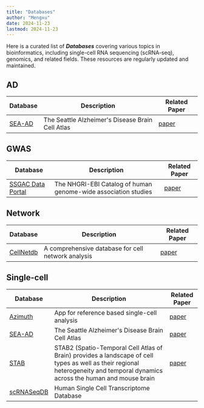 ```yaml
---
title: "Databases"
author: "Mengxu"
date: 2024-11-23
lastmod: 2024-11-23
---
```


<!--more-->

Here is a curated list of ***Databases*** covering various topics in bioinformatics, including single-cell RNA sequencing (scRNA-seq), genomics, and related fields. These resources are regularly updated and maintained.

## AD

| Database | Description | Related Paper |
| -- | -- | -- |
| [SEA-AD](https://portal.brain-map.org/explore/seattle-alzheimers-disease) | The Seattle Alzheimer's Disease Brain Cell Atlas | [paper](https://www.biorxiv.org/content/10.1101/2023.05.08.539485v3) |


## GWAS

| Database | Description | Related Paper |
| -- | -- | -- |
| [SSGAC Data Portal](https://thessgac.com/) | The NHGRI-EBI Catalog of human genome-wide association studies | [paper](https://www.nature.com/articles/s41588-018-0147-3) |


## Network

| Database | Description | Related Paper |
| -- | -- | -- |
| [CellNetdb](http://www.bioailab.com:3838/CellNetdb) | A comprehensive database for cell network analysis | [paper](https://pubmed.ncbi.nlm.nih.gov/38347596/) |


## Single-cell

| Database | Description | Related Paper |
| -- | -- | -- |
| [Azimuth](https://azimuth.hubmapconsortium.org/) | App for reference based single-cell analysis | [paper](https://doi.org/10.1016/j.cell.2021.04.048) |
| [SEA-AD](https://portal.brain-map.org/explore/seattle-alzheimers-disease) | The Seattle Alzheimer's Disease Brain Cell Atlas | [paper](https://www.biorxiv.org/content/10.1101/2023.05.08.539485v3) |
| [STAB](https://mai.fudan.edu.cn/stab2/) | STAB2 (Spatio-Temporal Cell Atlas of Brain) provides a landscape of cell types as well as their regional heterogeneity and temporal dynamics across the human and mouse brain | [paper](https://academic.oup.com/nar/article/52/D1/D1033/7334093) |
| [scRNASeqDB](https://bioinfo.uth.edu/scrnaseqdb/) | Human Single Cell Transcriptome Database |  |

